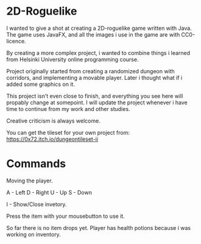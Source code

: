 # 2D-Roguelike

I wanted to give a shot at creating a 2D-roguelike game written with Java. The game uses JavaFX, and all the images i use in the game are with CC0-licence. 

By creating a more complex project, i wanted to combine things i learned from Helsinki University online programming course.

Project originally started from creating a randomized dungeon with corridors, and implementing a movable player. Later i thought what if i added some graphics on it.

This project isn't even close to finish, and everything you see here will propably change at somepoint. I will update the project whenever i have time to continue from my work and other studies.

Creative criticism is always welcome.

You can get the tileset for your own project from: https://0x72.itch.io/dungeontileset-ii

# Commands

Moving the player.

A - Left
D - Right
U - Up
S - Down

I - Show/Close invetory.

Press the item with your mousebutton to use it.


So far there is no item drops yet. Player has health potions because i was working on inventory. 



